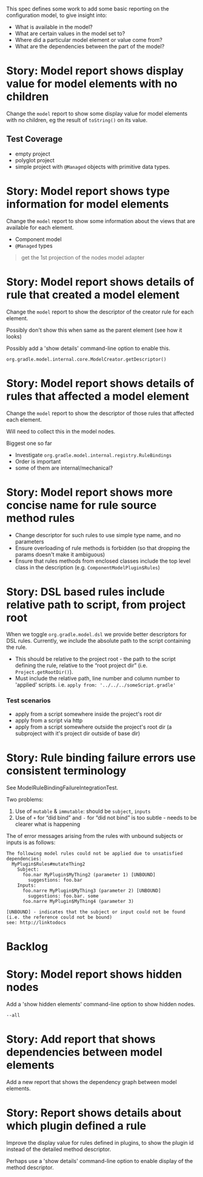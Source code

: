This spec defines some work to add some basic reporting on the configuration model, to give insight into:

- What is available in the model?
- What are certain values in the model set to?
- Where did a particular model element or value come from?
- What are the dependencies between the part of the model?

# Story: Model report shows display value for model elements with no children

Change the `model` report to show some display value for model elements with no children, eg the result of
`toString()` on its value.

## Test Coverage
- empty project
- polyglot project
- simple project with `@Managed` objects with primitive data types.

# Story: Model report shows type information for model elements


Change the `model` report to show some information about the views that are available for each element.

- Component model
- `@Managed` types

> get the 1st projection of the nodes model adapter

# Story: Model report shows details of rule that created a model element

Change the `model` report to show the descriptor of the creator rule for each element.

Possibly don't show this when same as the parent element (see how it looks)

Possibly add a 'show details' command-line option to enable this.


`org.gradle.model.internal.core.ModelCreator.getDescriptor()`


# Story: Model report shows details of rules that affected a model element

Change the `model` report to show the descriptor of those rules that affected each element.

Will need to collect this in the model nodes.

Biggest one so far
- Investigate `org.gradle.model.internal.registry.RuleBindings`
- Order is important
- some of them are internal/mechanical?

# Story: Model report shows more concise name for rule source method rules

- Change descriptor for such rules to use simple type name, and no parameters
- Ensure overloading of rule methods is forbidden (so that dropping the params doesn't make it ambiguous)
- Ensure that rules methods from enclosed classes include the top level class in the description (e.g. `ComponentModelPlugin$Rules`)

# Story: DSL based rules include relative path to script, from project root
When we toggle `org.gradle.model.dsl` we provide better descriptors for DSL rules.
Currently, we include the absolute path to the script containing the rule.
- This should be relative to the project root - the path to the script defining the rule, relative to the “root project dir” (i.e. `Project.getRootDir()`).
- Must include the relative path, line number and column number to 'applied' scripts. i.e. `apply from: '../../../someScript.gradle'`

### Test scenarios
 - apply from a script somewhere inside the project's root dir
 - apply from a script via http
 - apply from a script somewhere outside the project's root dir (a subproject with it's project dir outside of base dir)

# Story: Rule binding failure errors use consistent terminology

See ModelRuleBindingFailureIntegrationTest.

Two problems:

1. Use of `mutable` & `immutable`: should be `subject`, `inputs`
1. Use of `+` for “did bind” and `-` for “did not bind” is too subtle - needs to be clearer what is happening

The of error messages arising from the rules with unbound subjects or inputs is as follows:
```
The following model rules could not be applied due to unsatisfied dependencies:
  MyPlugin$Rules#mutateThing2
    Subject:
      foo.nar MyPlugin$MyThing2 (parameter 1) [UNBOUND]
        suggestions: foo.bar
    Inputs:
      foo.narre MyPlugin$MyThing3 (parameter 2) [UNBOUND]
        suggestions: foo.bar. some
      foo.narre MyPlugin$MyThing4 (parameter 3)

[UNBOUND] - indicates that the subject or input could not be found (i.e. the reference could not be bound)
see: http://linktodocs
```

# Backlog

# Story: Model report shows hidden nodes

Add a 'show hidden elements' command-line option to show hidden nodes.

`--all`

# Story: Add report that shows dependencies between model elements

Add a new report that shows the dependency graph between model elements.

# Story: Report shows details about which plugin defined a rule

Improve the display value for rules defined in plugins, to show the plugin id instead of the detailed
method descriptor.

Perhaps use a 'show details' command-line option to enable display of the method descriptor.
